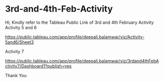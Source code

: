 # 3rd-and-4th-Feb-Activity

Hi,
Kindly refer to the Tableau Public Link of 3rd and 4th February Activity
Activity 5 and 6

https://public.tableau.com/app/profile/deepali.balamwar/viz/Activity-5and6/Sheet3

Activity 7

https://public.tableau.com/app/profile/deepali.balamwar/viz/3rdand4thFebActivity7/Dashboard1?publish=yes

Thank You
